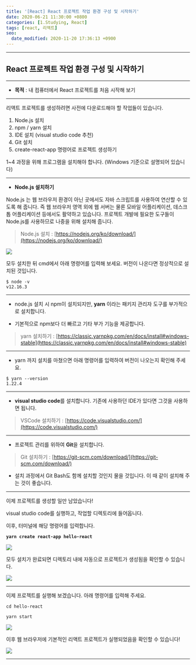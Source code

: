 ```yaml
---
title: '[React] React 프로젝트 작업 환경 구성 및 시작하기'
date: 2020-06-21 11:30:00 +0800
categories: [1.Studying, React]
tags: [react, 리액트]
seo:
  date_modified: 2020-11-20 17:36:13 +0900
---
```


------



## React 프로젝트 작업 환경 구성 및 시작하기

------

* **목적** : 내 컴퓨터에서 React 프로젝트를 처음 시작해 보기

------



리액트 프로젝트를 생성하려면 사전에 다운로드해야 할 작업들이 있습니다.

1. Node.js 설치
2. npm / yarn 설치
3. IDE 설치 (visual studio code 추천)
4. Git 설치
5. create-react-app 명령어로 프로젝트 생성하기



1~4 과정을 위해 프로그램을 설치해야 합니다. (Windows 기준으로 설명되어 있습니다)

------



* **Node.js 설치하기**

Node.js 는 웹 브라우저 환경이 아닌 곳에서도 자바 스크립트를 사용하여 연산할 수 있도록 해 줍니다. 즉 웹 브라우저 영역 외에 웹 서버는 물론 모바일 어플리케이션, 데스크톱 어플리케이션 등에서도 활약하고 있습니다.  프로젝트 개발에 필요한 도구들이 Node.js를 사용하므로 나중을 위해 설치해 줍니다.

> Node.js 설치 : [https://nodejs.org/ko/download/](https://nodejs.org/ko/download/)

![](https://i.imgur.com/vgKFgW8.png)

모두 설치한 뒤 cmd에서 아래 명령어를 입력해 보세요. 버전이 나온다면 정상적으로 설치된 것입니다.

```shell
$ node -v
v12.16.3
```

------

* node.js 설치 시 npm이 설치되지만, **yarn** 이라는 패키지 관리자 도구를 부가적으로 설치합니다.

* 기본적으로 npm보다 더 빠르고 기타 부가 기능을 제공합니다.

> yarn 설치하기 : [https://classic.yarnpkg.com/en/docs/install#windows-stable](https://classic.yarnpkg.com/en/docs/install#windows-stable)

------

* yarn 까지 설치를 마쳤으면 아래 명령어를 입력하여 버전이 나오는지 확인해 주세요.

```shell
$ yarn --version
1.22.4
```

------

* **visual studio code**를 설치합니다. 기존에 사용하던 IDE가 있다면 그것을 사용하면 됩니다.

> VSCode 설치하기 : [https://code.visualstudio.com/](https://code.visualstudio.com/)

------

* 프로젝트 관리를 위하여 **Git**을 설치합니다.

> Git 설치하기 : [https://git-scm.com/download/](https://git-scm.com/download/)

* 설치 과정에서 Git Bash도 함께 설치할 것인지 물을 것입니다. 이 때 같이 설치해 주는 것이 좋습니다.

------

이제 프로젝트를 생성할 일만 남았습니다!

visual studio code를 실행하고, 작업할 디렉토리에 들어옵니다.

이후, 터미널에 해당 명령어를 입력합니다.

**`yarn create react-app hello-react`**

![](https://i.imgur.com/NaA5xvv.png)

모두 설치가 완료되면 디렉토리 내에 자동으로 프로젝트가 생성됨을 확인할 수 있습니다.

![](https://i.imgur.com/4cdrtTV.png)

------

이제 프로젝트를 실행해 보겠습니다. 아래 명령어를 입력해 주세요.

`cd hello-react`

`yarn start`

![](https://i.imgur.com/aGwmLYu.png)

이후 웹 브라우저에 기본적인 리액트 프로젝트가 실행되었음을 확인할 수 있습니다!

![](https://i.imgur.com/qyQKONs.png)

------


